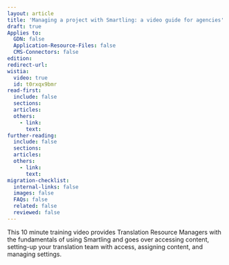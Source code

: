 ```yaml
---
layout: article
title: 'Managing a project with Smartling: a video guide for agencies'
draft: true
Applies to:
  GDN: false
  Application-Resource-Files: false
  CMS-Connectors: false
edition:
redirect-url:
wistia:
  video: true
  id: t0rxqx9bmr
read-first:
  include: false
  sections:
  articles:
  others:
    - link:
      text:
further-reading:
  include: false
  sections:
  articles:
  others:
    - link:
      text:
migration-checklist:
  internal-links: false
  images: false
  FAQs: false
  related: false
  reviewed: false
---
```



This 10 minute training video provides Translation Resource Managers with the fundamentals of using Smartling and goes over accessing content, setting-up your translation team with access, assigning content, and managing settings.&nbsp;